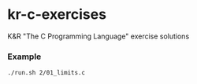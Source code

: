 # kr-c-exercises
K&amp;R "The C Programming Language" exercise solutions

### Example

```sh
./run.sh 2/01_limits.c
```

